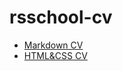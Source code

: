 # rsschool-cv
- [Markdown CV](https://nobiart.github.io/rsschool-cv/cv)
- [HTML&CSS CV](https://nobiart.github.io/rsschool-cv/)